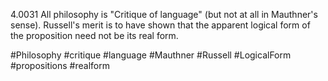 4.0031 All philosophy is  "Critique of language" (but not at all in Mauthner's sense). Russell's merit is to have shown that the apparent logical form of the proposition need not be its real form.

#Philosophy #critique #language #Mauthner #Russell #LogicalForm #propositions #realform